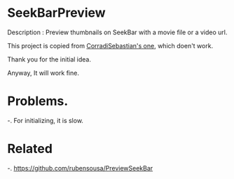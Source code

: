 # SeekBarPreview
Description : Preview thumbnails on SeekBar with a movie file or a video url.

This project is copied from [CorradiSebastian's one](https://github.com/CorradiSebastian/SeekBarPreview), 
which doen't work.

Thank you for the initial idea.
 
Anyway, It will work fine. 
 
# Problems.

-. For initializing, it is slow. 


# Related
-. https://github.com/rubensousa/PreviewSeekBar

